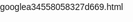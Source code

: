 
<html lang="en">
<head>
    googlea34558058327d669.html
    <title>ख्रिस्त वाणी | Khrist Vani</title>
    <style>
        /* General Styles */
        body {
            font-family: Arial, sans-serif;
            margin: 0;
            padding: 0;
            background-color: var(--bg-color);
            color: var(--text-color);
            line-height: 1.6;
            transition: background-color 0.3s, color 0.3s;
        }

        :root {
            --bg-color: #f9f9f9;
            --text-color: #333;
            --nav-bg-color: #333;
            --nav-text-color: white;
            --header-bg-color: #4CAF50;
            --header-text-color: white;
            --button-bg-color: #4CAF50;
            --button-text-color: white;
            --loader-color: #4CAF50; /* Loader color */
        }

        @media (prefers-color-scheme: dark) {
            :root {
                --bg-color: #1e1e1e;
                --text-color: #f9f9f9;
                --nav-bg-color: #222;
                --nav-text-color: #ddd;
                --header-bg-color: #45a049;
                --header-text-color: #f9f9f9;
                --button-bg-color: #45a049;
                --button-text-color: #f9f9f9;
                --loader-color: #45a049; /* Dark mode loader color */
            }
        }

        .container {
            width: 90%;
            max-width: 1200px;
            margin: 0 auto;
        }

        /* Header Styles */
        header {
            background-color: var(--header-bg-color);
            color: var(--header-text-color);
            padding: 20px 0;
            text-align: center;
        }

        .header-content {
            display: flex;
            align-items: center;
            justify-content: center;
        }

        header h1 {
            margin: 0;
            font-size: 2.5rem;
            margin-left: 15px; /* Space between image and text */
        }

        header img {
            height: 60px; /* Adjust the height as needed */
            width: auto;
            border-radius: 10px;
        }

        /* Navigation Styles */
        nav {
            background-color: var(--nav-bg-color);
            padding: 10px 0;
            text-align: center;
        }

        nav a {
            color: var(--nav-text-color);
            margin: 0 15px;
            text-decoration: none;
            font-weight: bold;
        }

        nav a:hover {
            text-decoration: underline;
        }

        /* Main Content Styles */
        main {
            padding: 20px 0;
        }

        main h2 {
            text-align: center;
            font-size: 2rem;
            margin-bottom: 20px;
        }

        main img {
            display: block;
            margin: 0 auto;
            max-width: 100%;
            height: auto;
            border-radius: 10px;
        }

        main button {
            display: block;
            margin: 20px auto;
            padding: 10px 20px;
            font-size: 1rem;
            background-color: var(--button-bg-color);
            color: var(--button-text-color);
            border: none;
            border-radius: 5px;
            cursor: pointer;
        }

        main button:hover {
            opacity: 0.9;
        }

        main p {
            text-align: center;
            font-size: 1.1rem;
            margin: 10px 0;
        }

        /* New Loader Style - Pulse Animation */
        .loading {
            display: flex;
            justify-content: center;
            align-items: center;
            height: 100vh;
            background-color: var(--bg-color);
        }

        .pulse-loader {
            width: 60px;
            height: 60px;
            background-color: var(--loader-color);
            border-radius: 50%;
            animation: pulse 1.5s infinite ease-in-out;
        }

        @keyframes pulse {
            0% {
                transform: scale(0.8);
                opacity: 0.7;
            }
            50% {
                transform: scale(1.2);
                opacity: 1;
            }
            100% {
                transform: scale(0.8);
                opacity: 0.7;
            }
        }

        .content {
            display: none; /* Hidden until loaded */
        }

        /* Footer Styles */
        footer {
            background-color: var(--nav-bg-color);
            color: var(--nav-text-color);
            text-align: center;
            padding: 10px 0;
            margin-top: 20px;
        }

        footer a {
            color: var(--nav-text-color);
            text-decoration: none;
            margin: 0 10px;
        }

        footer a:hover {
            text-decoration: underline;
        }

        /* Responsive Styles */
        @media (max-width: 768px) {
            header h1 {
                font-size: 2rem;
            }

            nav a {
                display: block;
                margin: 10px 0;
            }

            main h2 {
                font-size: 1.5rem;
            }

            main p {
                font-size: 1rem;
            }

            .header-content {
                flex-direction: column;
                align-items: center;
            }

            header h1 {
                margin-left: 0;
                margin-top: 10px;
            }
        }
    </style>
</head>
<body>
    <!-- Loading Effect -->
    <div class="loading">
        <div class="pulse-loader"></div>
    </div>

    <!-- Content (Hidden until loaded) -->
    <div class="content">
        <!-- Header -->
        <header>
            <div class="container">
                <div class="header-content">
                    <img src="https://github.com/9004582714/Image/blob/1cb9eb52887d5cfbb48afc579fa2b4f15a3eec57/IMG-20250305-WA0007.jpg?raw=true" alt="GitHub Image" width="600">
                    <h1>ख्रिस्त वाणी | Khrist Vani</h1>
                </div>
            </div>
        </header>

        <!-- Navigation -->
       <nav>
       <div class="container">
       <a href="https://youtube.com/@khristvaani?si=l18tvo05xpJokKV1">Home</a>
       <a href="https://youtu.be/XQFz5gRxSNk?si=FCrJGEISOSZuETGn">About</a>
       <a href="#">Services</a>
       </div>
       </nav>.

        <!-- Main Content -->
        <main>
            <div class="container">
                <h2><u>सोडीले तूज सर्व जगाने ✝</u></h2>
                <img src="https://github.com/9004582714/Image/blob/3e992558b18df0cd25250f98cc3eb920921a5f77/IMG-202503.jpg?raw=true" alt="GitHub Image" width="600">
                <br>
                <button><a href="https://youtu.be/XQFz5gRxSNk?si=FCrJGEISOSZuETGn" style="color: var(--button-text-color); text-decoration: none;">For Video Click Here</a></button>
                <p>सोडीले तूज सर्व जगाने</p>
                <p>कारे चिंता उरी</p>
                <p>एकच वाली तो परमेश्वर</p>
                <p>तोच तुझा कैवारी</p>
                <br>
                <p>१. दे तु सोडूनि सर्व कुकर्मा</p>
                <p>तूज तु सोपव प्रभूच्या कामा</p>
                <p>तोची साहाय्य करील तुजला</p>
                <br>
                <p>२. नाही दुसरी आस हि काही</p>
                <p>ख्रिस्तच माझ्या अंतरी राही</p>
                <p>त्याच्यावरती भिस्तच माझी</p>
            </div>
        </main>

        <!-- Footer -->
        <footer>
            <div class="container">
                <p>&copy; 2025 ख्रिस्त वाणी | Khrist Vani. All rights reserved.</p>
                <a href="https://youtube.com/@khristvaani?si=l18tvo05xpJokKV1">YouTube</a>
                <a href="mailto:bankaranand24@gmail.com?subject=Contact%20from%20Khrist%20Vani&body=Hello%20Khrist%20Vani%20Team,">Email</a>
                <a href="tel:9004582714">Contact Us</a>
            </div>
        </footer>
    </div>

    <!-- JavaScript to Simulate Loading -->
    <script>
        // Simulate content loading
        setTimeout(() => {
            document.querySelector('.loading').style.display = 'none';
            document.querySelector('.content').style.display = 'block';
        }, 2000); // 2 seconds delay for demonstration
    </script>
</body>
</html>
